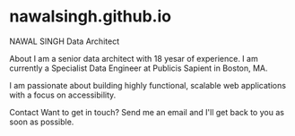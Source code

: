 # nawalsingh.github.io
NAWAL SINGH
Data Architect

About
I am a senior data architect with 18 yesar of experience. I am currently a Specialist Data Engineer at Publicis Sapient in Boston, MA. 

I am passionate about building highly functional, scalable web applications with a focus on accessibility.

Contact
Want to get in touch? Send me an email and I'll get back to you as soon as possible.
